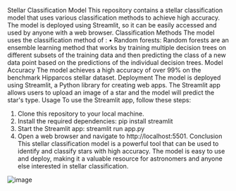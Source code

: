 Stellar Classification Model
This repository contains a stellar classification model that uses various classification methods to achieve high accuracy. The model is deployed using Streamlit, so it can be easily accessed and used by anyone with a web browser.
Classification Methods
The model uses the classification method of :
•	Random forests: Random forests are an ensemble learning method that works by training multiple decision trees on different subsets of the training data and then predicting the class of a new data point based on the predictions of the individual decision trees.
Model Accuracy
The model achieves a high accuracy of over 99% on the benchmark Hipparcos stellar dataset.
Deployment
The model is deployed using Streamlit, a Python library for creating web apps. The Streamlit app allows users to upload an image of a star and the model will predict the star's type.
Usage
To use the Streamlit app, follow these steps:
1.	Clone this repository to your local machine.
2.	Install the required dependencies:
pip install streamlit
3.	Start the Streamlit app:
streamlit run app.py
4.	Open a web browser and navigate to http://localhost:5501.
Conclusion
This stellar classification model is a powerful tool that can be used to identify and classify stars with high accuracy. The model is easy to use and deploy, making it a valuable resource for astronomers and anyone else interested in stellar classification.

![image](https://github.com/ShadowMonarch001/ML/assets/129870255/614dc3c7-b27a-462d-89a4-f4215ae33208)


